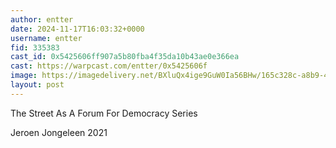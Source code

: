 ```yaml
---
author: entter
date: 2024-11-17T16:03:32+0000
username: entter
fid: 335383
cast_id: 0x5425606ff907a5b80fba4f35da10b43ae0e366ea
cast: https://warpcast.com/entter/0x5425606f
image: https://imagedelivery.net/BXluQx4ige9GuW0Ia56BHw/165c328c-a8b9-4462-6ac0-7cdca06fd000/original
layout: post
---
```

The Street As A Forum For Democracy Series  
  
Jeroen Jongeleen 2021  

<img src='https://imagedelivery.net/BXluQx4ige9GuW0Ia56BHw/165c328c-a8b9-4462-6ac0-7cdca06fd000/original' alt='' referrerpolicy='no-referrer'/>